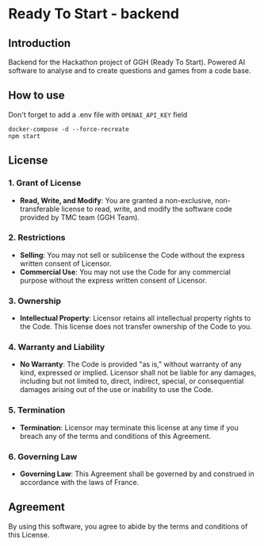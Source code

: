 # Ready To Start - backend

## Introduction
Backend for the Hackathon project of GGH (Ready To Start).
Powered AI software to analyse and to create questions and games from
a code base.

## How to use 
Don't forget to add a .env file with `OPENAI_API_KEY` field
```
docker-compose -d --force-recreate
npm start
```

## License

### 1. Grant of License

- **Read, Write, and Modify**: You are granted a non-exclusive, non-transferable license to read, write, and modify the software code provided by TMC team (GGH Team).

### 2. Restrictions

- **Selling**: You may not sell or sublicense the Code without the express written consent of Licensor.
- **Commercial Use**: You may not use the Code for any commercial purpose without the express written consent of Licensor.

### 3. Ownership

- **Intellectual Property**: Licensor retains all intellectual property rights to the Code. This license does not transfer ownership of the Code to you.

### 4. Warranty and Liability

- **No Warranty**: The Code is provided "as is," without warranty of any kind, expressed or implied. Licensor shall not be liable for any damages, including but not limited to, direct, indirect, special, or consequential damages arising out of the use or inability to use the Code.

### 5. Termination

- **Termination**: Licensor may terminate this license at any time if you breach any of the terms and conditions of this Agreement.

### 6. Governing Law

- **Governing Law**: This Agreement shall be governed by and construed in accordance with the laws of France.

## Agreement

By using this software, you agree to abide by the terms and conditions of this License.

